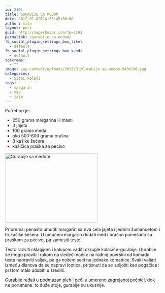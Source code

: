 ```yaml
---
id: 2191
title: GURABIJE SA MEDOM
date: 2012-01-02T14:55:45+00:00
author: mila
layout: post
guid: http://superkuvar.com/?p=2191
permalink: /gurabije-sa-medom/
fb_social_plugin_settings_box_like:
  - default
fb_social_plugin_settings_box_send:
  - default
totvreme:
  - ""
image: /wp-content/uploads/2012/01/Gurabije-sa-medom-940x198.jpg
categories:
  - Sitni kolači
tags:
  - margarin
  - med
  - jaja
---
```

Potrebno je:

  * 250 grama margarina ili masti
  * 3 jajeta
  * 100 grama meda
  * oko 500-600 grama brašna
  * 3 kašike šećera
  * kašičica praška za pecivo

<img class="alignnone size-medium wp-image-5481" src="//superkuvar.com/wp-content/uploads/2012/01/Gurabije-sa-medom-300x225.jpg" alt="Gurabije sa medom" width="300" height="225" /> 

Priprema: penasto umutiti margarin sa dva cela jajeta i jednim žumancetom i tri kašike šećera. U umućeni margarin dodati med i brašno pomešano sa praškom za pecivo, pa zamesiti testo.

Testo razviti oklagijom i kalupom vaditi okrugle kolačiće-gurabije. Gurabije se mogu praviti i rukom na sledeći način: na radnoj površini od komada testa napraviti valjak, pa ga nožem seći na jednake komadiće. Svaki valjati između dlanova da se napravi loptica, pritisnuti da se spljošti kao pogačica i prstom malo udubiti u sredini.

Gurabije ređati u podmazan pleh i peći u umereno zagrejanoj pećnici, dok ne porumene.  to duže stoje, gurabije su ukusnije.